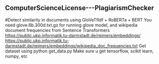 ## ComputerScienceLicense---PlagiarismChecker
#Detect similarity in documents using GloVeTfIdf + RoBERTa + BERT
You need glove.6b.300d.txt.gz for running glove model, and wikipedia document frequencies from Sentence Transformers
https://public.ukp.informatik.tu-darmstadt.de/reimers/embeddings/
https://public.ukp.informatik.tu-darmstadt.de/reimers/embeddings/wikipedia_doc_frequencies.txt
Get dataset using python get_data.py
Make sure u get tensorflow, scikit learn, numpy, etc



